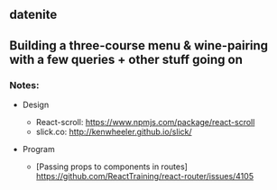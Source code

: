 ## datenite

Building a three-course menu & wine-pairing with a few queries + other stuff going on
------

### Notes:

* Design
    * React-scroll: <https://www.npmjs.com/package/react-scroll>
    * slick.co: <http://kenwheeler.github.io/slick/>

* Program
    * [Passing props to components in routes] <https://github.com/ReactTraining/react-router/issues/4105>

